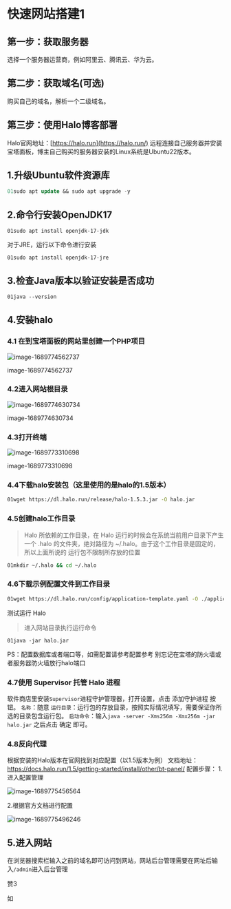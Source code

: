 # 快速网站搭建1

## 第一步：获取服务器

选择一个服务器运营商，例如阿里云、腾讯云、华为云。

## 第二步：获取域名(可选)

购买自己的域名，解析一个二级域名。

## 第三步：使用Halo博客部署

Halo官网地址：[https://halo.run](https://halo.run/)
远程连接自己服务器并安装宝塔面板，博主自己购买的服务器安装的Linux系统是Ubuntu22版本。

## 1.升级Ubuntu软件资源库

```sql
01sudo apt update && sudo apt upgrade -y
```

## 2.命令行安装OpenJDK17

```undefined
01sudo apt install openjdk-17-jdk
```

对于JRE，运行以下命令进行安装

```undefined
01sudo apt install openjdk-17-jre
```

## 3.检查Java版本以验证安装是否成功

```css
01java --version
```

## 4.安装halo

### 4.1 在到宝塔面板的网站里创建一个PHP项目

![image-1689774562737](http://yh.aliothyuheng.cn/upload/2023/07/image-1689774562737.png)

image-1689774562737



### 4.2进入网站根目录



![image-1689774630734](http://yh.aliothyuheng.cn/upload/2023/07/image-1689774630734.png)

image-1689774630734



### 4.3打开终端



![image-1689773310698](http://yh.aliothyuheng.cn/upload/2023/07/image-1689773310698.png)

image-1689773310698



### 4.4下载halo安装包（这里使用的是halo的1.5版本）

```bash
01wget https://dl.halo.run/release/halo-1.5.3.jar -O halo.jar
```

### 4.5创建halo工作目录

> Halo 所依赖的工作目录，在 Halo 运行的时候会在系统当前用户目录下产生一个 .halo 的文件夹，绝对路径为 ~/.halo。由于这个工作目录是固定的，所以上面所说的 运行包不限制所存放的位置

```bash
01mkdir ~/.halo && cd ~/.halo 
```

### 4.6下载示例配置文件到工作目录

```bash
01wget https://dl.halo.run/config/application-template.yaml -O ./application.yaml
```

测试运行 Halo

> 进入网站目录执行运行命令

```undefined
01java -jar halo.jar
```

PS：配置数据库或者端口等，如需配置请参考配置参考
别忘记在宝塔的防火墙或者服务器防火墙放行halo端口

### 4.7使用 Supervisor 托管 Halo 进程

软件商店里安装`Supervisor`进程守护管理器，打开设置，点击 添加守护进程 按钮。
`名称`：随意
`运行目录`：运行包的存放目录，按照实际情况填写，需要保证你所选的目录包含运行包。
`启动命令`：输入`java -server -Xms256m -Xmx256m -jar halo.jar` 之后点击 确定 即可。

### 4.8反向代理

根据安装的Halo版本在官网找到对应配置（以1.5版本为例）
文档地址：https://docs.halo.run/1.5/getting-started/install/other/bt-panel/
配置步骤：
1.进入配置管理

![image-1689775456564](http://yh.aliothyuheng.cn/upload/2023/07/image-1689775456564.png)


2.根据官方文档进行配置

![image-1689775496246](http://yh.aliothyuheng.cn/upload/2023/07/image-1689775496246.png)

## 5.进入网站

在浏览器搜索栏输入之前的域名即可访问到网站，网站后台管理需要在网址后输入`/admin`进入后台管理

 赞3

如